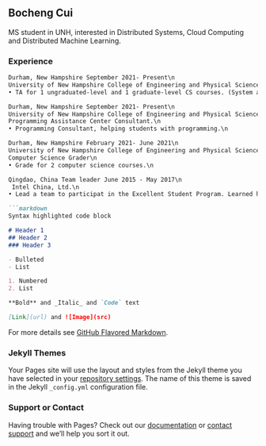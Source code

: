 ## Bocheng Cui

MS student in UNH, interested in Distributed Systems, Cloud Computing and Distributed Machine Learning.

### Experience
```markdown
Durham, New Hampshire September 2021- Present\n
University of New Hampshire College of Engineering and Physical Sciences Teaching Assistant.\n
• TA for 1 ungraduated-level and 1 graduate-level CS courses. (System area)\n

Durham, New Hampshire September 2021- Present\n
University of New Hampshire College of Engineering and Physical Sciences\n
Programming Assistance Center Consultant.\n
• Programming Consultant, helping students with programming.\n

Durham, New Hampshire February 2021- June 2021\n
University of New Hampshire College of Engineering and Physical Sciences\n
Computer Science Grader\n
• Grade for 2 computer science courses.\n

Qingdao, China Team leader June 2015 - May 2017\n
 Intel China, Ltd.\n
• Lead a team to participat in the Excellent Student Program. Learned how to lead a team.\n

```markdown
Syntax highlighted code block

# Header 1
## Header 2
### Header 3

- Bulleted
- List

1. Numbered
2. List

**Bold** and _Italic_ and `Code` text

[Link](url) and ![Image](src)
```

For more details see [GitHub Flavored Markdown](https://guides.github.com/features/mastering-markdown/).

### Jekyll Themes

Your Pages site will use the layout and styles from the Jekyll theme you have selected in your [repository settings](https://github.com/noahcui/bochengcui.github.io/settings/pages). The name of this theme is saved in the Jekyll `_config.yml` configuration file.

### Support or Contact

Having trouble with Pages? Check out our [documentation](https://docs.github.com/categories/github-pages-basics/) or [contact support](https://support.github.com/contact) and we’ll help you sort it out.
